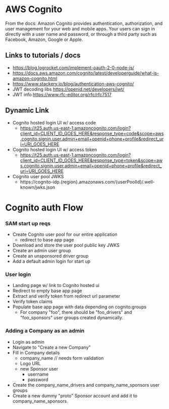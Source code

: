 # AWS Cognito

From the docs: Amazon Cognito provides authentication, authorization, and user management for your web and mobile apps. Your users can sign in directly with a user name and password, or through a third party such as Facebook, Amazon, Google or Apple.

## Links to tutorials / docs
- https://blog.logrocket.com/implement-oauth-2-0-node-js/
- https://docs.aws.amazon.com/cognito/latest/developerguide/what-is-amazon-cognito.html
- https://www.stackery.io/blog/authentication-aws-cognito/
- JWT decoding libs https://openid.net/developers/jwt/ 
- JWT info https://www.rfc-editor.org/rfc/rfc7517

## Dynamic Link 
 - Cognito hosted login UI w/ access code
     - https://t25.auth.us-east-1.amazoncognito.com/login?client_id=CLIENT_ID_GOES_HERE&response_type=code&scope=aws.cognito.signin.user.admin+email+openid+phone+profile&redirect_uri=URI_GOES_HERE
 - Cognito hosted login UI w/ access token
     - https://t25.auth.us-east-1.amazoncognito.com/login?client_id=CLIENT_ID_GOES_HERE&response_type=token&scope=aws.cognito.signin.user.admin+email+openid+phone+profile&redirect_uri=URI_GOES_HERE
 - Cognito user pool JWKS
     - https://cognito-idp.{region}.amazonaws.com/{userPoolId}/.well-known/jwks.json

# Cognito auth Flow

### SAM start up reqs

 - Create Cognito user pool for our entire application
     - redirect to base app page
 - Download and store the user pool public key JWKS
 - Create an admin user group
 - Create an unsponsored driver group
 - Add a default admin login for start up

### User login
 - Landing page w/ link to Cognito hosted ui
 - Redirect to empty base app page
 - Extract and verify token from redirect url parameter
 - Verify token claims
 - Populate base app page with data depending on cognito:groups
    - For company "foo", there should be "foo_drivers" and "foo_sponsors" user groups created dynamically.


### Adding a Company as an admin
 - Login as admin
 - Navigate to "Create a new Company"
 - Fill in Company details
      - company_name  // needs form validation
      - Logo URL
      - new Sponsor user
           - username
           - password
 - Create the company_name_drivers and company_name_sponsors user groups
 - Create a new dummy "proto" Sponsor account and add it to company_name_sponsors
